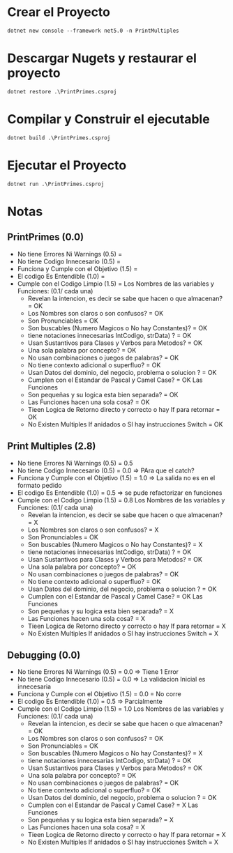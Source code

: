 # Crear el Proyecto

```
dotnet new console --framework net5.0 -n PrintMultiples
```
# Descargar Nugets y restaurar el proyecto

```
dotnet restore .\PrintPrimes.csproj
```

# Compilar y Construir el ejecutable

```
dotnet build .\PrintPrimes.csproj
```

# Ejecutar el Proyecto

```
dotnet run .\PrintPrimes.csproj
```
# Notas
## PrintPrimes (0.0)
- No tiene Errores Ni Warnings (0.5)      = 
- No tiene Codigo Innecesario  (0.5)      = 
- Funciona y Cumple con el Objetivo (1.5) = 
- El codigo Es Entendible (1.0)           = 
- Cumple con el Codigo Limpio (1.5)       = 
  Los Nombres de las variables y Funciones: (0.1/ cada una)
  - Revelan la intencion, es decir se sabe que hacen o que almacenan? = OK
  - Los Nombres son claros o son confusos?                            = OK
  - Son Pronunciables                                                 = OK
  - Son buscables (Numero Magicos o No hay Constantes)?               = OK
  - tiene notaciones innecesarias IntCodigo, strData) ?               = OK
  - Usan Sustantivos para Clases y Verbos para Metodos?               = OK
  - Una sola palabra por concepto?                                    = OK
  - No usan combinaciones o juegos de palabras?                       = OK
  - No tiene contexto adicional o superfluo?                          = OK
  - Usan Datos del dominio, del negocio, problema o solucion ?        = OK
  - Cumplen con el Estandar de Pascal y Camel Case?                   = OK
  Las Funciones                                                         
  - Son pequeñas y su logica esta bien separada?                      = OK
  - Las Funciones hacen una sola cosa?                                = OK
  - Tieen Logica de Retorno directo y correcto o hay If para retornar = OK
  - No Existen Multiples If anidados o SI hay instrucciones Switch    = OK

## Print Multiples (2.8)
- No tiene Errores Ni Warnings (0.5)      = 0.5
- No tiene Codigo Innecesario  (0.5)      = 0.0 => PAra que el catch?
- Funciona y Cumple con el Objetivo (1.5) = 1.0 => La salida no es en el formato pedido
- El codigo Es Entendible (1.0)           = 0.5 => se pude refactorizar en funciones
- Cumple con el Codigo Limpio (1.5)       = 0.8
  Los Nombres de las variables y Funciones: (0.1/ cada una)
  - Revelan la intencion, es decir se sabe que hacen o que almacenan? = X
  - Los Nombres son claros o son confusos?                            = X
  - Son Pronunciables                                                 = OK
  - Son buscables (Numero Magicos o No hay Constantes)?               = X
  - tiene notaciones innecesarias IntCodigo, strData) ?               = OK
  - Usan Sustantivos para Clases y Verbos para Metodos?               = OK
  - Una sola palabra por concepto?                                    = OK
  - No usan combinaciones o juegos de palabras?                       = OK
  - No tiene contexto adicional o superfluo?                          = OK
  - Usan Datos del dominio, del negocio, problema o solucion ?        = OK
  - Cumplen con el Estandar de Pascal y Camel Case?                   = OK
  Las Funciones                                                         
  - Son pequeñas y su logica esta bien separada?                      = X
  - Las Funciones hacen una sola cosa?                                = X
  - Tieen Logica de Retorno directo y correcto o hay If para retornar = X
  - No Existen Multiples If anidados o SI hay instrucciones Switch    = X

## Debugging (0.0)
- No tiene Errores Ni Warnings (0.5)      = 0.0 => Tiene 1 Error
- No tiene Codigo Innecesario  (0.5)      = 0.0 => La validacion Inicial es innecesaria
- Funciona y Cumple con el Objetivo (1.5) = 0.0 = No corre
- El codigo Es Entendible (1.0)           = 0.5 => Parcialmente
- Cumple con el Codigo Limpio (1.5)       = 1.0
  Los Nombres de las variables y Funciones: (0.1/ cada una)
  - Revelan la intencion, es decir se sabe que hacen o que almacenan? = OK
  - Los Nombres son claros o son confusos?                            = OK
  - Son Pronunciables                                                 = OK
  - Son buscables (Numero Magicos o No hay Constantes)?               = X
  - tiene notaciones innecesarias IntCodigo, strData) ?               = OK
  - Usan Sustantivos para Clases y Verbos para Metodos?               = OK
  - Una sola palabra por concepto?                                    = OK
  - No usan combinaciones o juegos de palabras?                       = OK
  - No tiene contexto adicional o superfluo?                          = OK
  - Usan Datos del dominio, del negocio, problema o solucion ?        = OK
  - Cumplen con el Estandar de Pascal y Camel Case?                   = X
  Las Funciones                                                         
  - Son pequeñas y su logica esta bien separada?                      = X
  - Las Funciones hacen una sola cosa?                                = X
  - Tieen Logica de Retorno directo y correcto o hay If para retornar = X
  - No Existen Multiples If anidados o SI hay instrucciones Switch    = X
